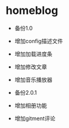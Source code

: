 # homeblog
- 备份1.0
 - 增加config描述文件
 - 增加加载进度条
 - 增加修改文章
 - 增加音乐播放器

- 备份2.0.1
 - 增加相册功能
 - 增加gitment评论